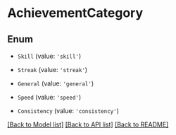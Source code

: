# AchievementCategory


## Enum

* `Skill` (value: `'skill'`)

* `Streak` (value: `'streak'`)

* `General` (value: `'general'`)

* `Speed` (value: `'speed'`)

* `Consistency` (value: `'consistency'`)

[[Back to Model list]](../README.md#documentation-for-models) [[Back to API list]](../README.md#documentation-for-api-endpoints) [[Back to README]](../README.md)
